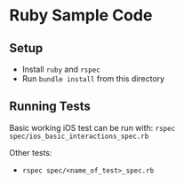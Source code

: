 # Ruby Sample Code

## Setup

* Install `ruby` and `rspec`
* Run `bundle install` from this directory

## Running Tests

Basic working iOS test can be run with:
`rspec spec/ios_basic_interactions_spec.rb`

Other tests:
* `rspec spec/<name_of_test>_spec.rb`
